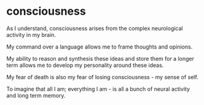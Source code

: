 # consciousness

As I understand, consciousness arises from the complex neurological activity in my brain.

My command over a language allows me to frame thoughts and opinions.

My ability to reason and synthesis these ideas and store them for a longer term allows me to develop my personality around these ideas.

My fear of death is also my fear of losing consciousness - my sense of self.

To imagine that all I am; everything I am - is all a bunch of neural activity and long term memory.
